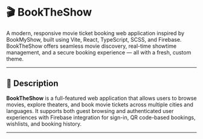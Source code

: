 # 🎬 BookTheShow

A modern, responsive movie ticket booking web application inspired by BookMyShow, built using Vite, React, TypeScript, SCSS, and Firebase. BookTheShow offers seamless movie discovery, real-time showtime management, and a secure booking experience — all with a fresh, custom theme.

---

## 📌 Description

**BookTheShow** is a full-featured web application that allows users to browse movies, explore theaters, and book movie tickets across multiple cities and languages. It supports both guest browsing and authenticated user experiences with Firebase integration for sign-in, QR code-based bookings, wishlists, and booking history.

---
